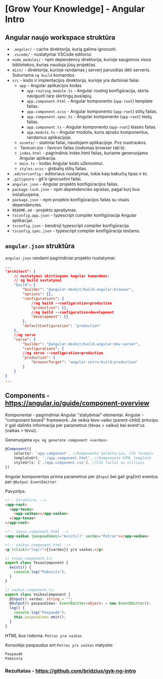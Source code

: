 # [Grow Your Knowledge] - Angular Intro

## Angular naujo workspace struktūra

- `.angular/` - cache direktorija, kurią galima ignoruoti.
- `.vscode/` - nustatymai VSCode editoriui
- `node_modules/` - npm dependency direktorija, kurioje saugomos visos bibliotekos, kurias naudoja jūsų projektas.
- `dist/` - direktorija, kurioje randamas į serverį paruoštas dėti serveris. Sukuriama `ng build` komandos.
- `src` - kodo ir implentacijos direktorija, kurioje yra darbiniai failai.
  - `app` - Angular aplikacijos kodas
    - `app-routing.module.ts` - Angular routing konfigūracija, skirta naviguoti tarp skirtingų puslapių.
    - `app.component.html` - Angular komponento (`app-root`) template failas.
    - `app.component.scss` - Angular komponento (`app-root`) stilių failas.
    - `app.component.spec.ts` - Angular komponento (`app-root`) testų failas.
    - `app.component.ts` - Angular komponento (`app-root`) klasės failas.
    - `app.module.ts` - Angular modulis, kuris aprašo komponentus, randamus aplikacijoje.
  - `assets/` - statiniai failai, naudojami aplikacijoje. Pvz nuotraukos.
  - `favicon.ico - favicon failas (rodomas browser tab'e).
  - `index.html` - pagrindinis index.html failas, kuriame generuojama Angular aplikacija.
  - `main.ts` - kodas Angular kodo užkrovimui.
  - `styles.scss` - globalių stilių failas.
- `.editorconfig` - editoriaus nustatymai, tokie kaip kabučių tipas ir kt.
- `.gitignore` - git'o ignoruotini failai.
- `angular.json` - Angular projekto konfigūracijos failas.
- `package-lock.json` - npm dependencies sąrašas, pagal kurį bus instaliuojama.
- `package.json` - npm projekto konfigūracijos failas su visais dependencies.
- `README.md` - projekto aprašymas.
- `tsconfig.app.json` - typescript compiler konfigūracija Angular aplikacijai.
- `tsconfig.json` - bendroji typescript compiler konfigūracija.
- `tsconfig.spec.json` - typescript compiler konfigūracija testams.

## `angular.json` struktūra

`angular.json` randami pagrindiniai projekto nustatymai:

```json
...
"architect": {
    // nustatymai skirtingoms Angular komandoms:
    // ng build nustatymai
    "build": {
        "builder": "@angular-devkit/build-angular:browser",
        "options": {},
        "configurations": {
            //ng build --configuration=production
            "production": {},
            //ng build --configuration=development
            "development": {}
        },
        "defaultConfiguration": "production"
    },
    //ng serve
    "serve": {
        "builder": "@angular-devkit/build-angular:dev-server",
        "configurations": {
        //ng serve --configuration=production
        "production": {
            "browserTarget": "angular-intro:build:production"
        }
    }
}
...
```

## Components - https://angular.io/guide/component-overview

Komponentai - pagrindiniai Angular "statybiniai" elementai. Angular - "component based" framework. Jie veikia tėvo-vaiko (parent-child) principu ir gali dalintis informacija per parametrus (tėvas > vaikui) bei event'us (vaikas > tėvui).

Generuojama `npx ng generate component <vardas>`

```ts
@Component({
    selector: 'app-component', //Komponento Selektorius, CSS formatu
    templateUrl: './app.component.html', //Komponento HTML template
    styleUrls: ['./app.component.css'], //CSS failas su stiliais
})
```

Angular komponentas priima parametrus per `@Input` bei gali grąžinti eventus per `@Output EventEmitter`

Pavyzdys:

```html
<!-- Struktūra: -->
<app-root>
  <app-tevas>
    <app-vaikas></app-vaikas>
  </app-tevas>
</app-root>
```

```html
<!-- tevas.component.html -->
<app-vaikas (paspaudimas)="keisti()" vardas="Petras"></app-vaikas>
```

```html
<!-- vaikas.component.html -->
<p (click)="log()">{{vardas}} yra vaikas.</p>
```

```ts
// tevas.component.ts;
export class TevasComponent {
  keisti() {
    console.log("Pakeista");
  }
}
```

```ts
// vaikas.component.ts;
export class VaikasComponent {
  @Input() vardas: string = "";
  @Output() paspaudimas: EventEmitter<object> = new EventEmitter();
  log() {
    console.log("Paspaudė");
    this.paspaudimas.emit();
  }
}
```

HTML bus rodoma:
`Petras yra vaikas`

Konsolėje paspaudus ant `Petras yra vaikas` matysite:

```bash
Paspaudė
Pakeista
```

### Rezultatas - https://github.com/bridzius/gyk-ng-intro
